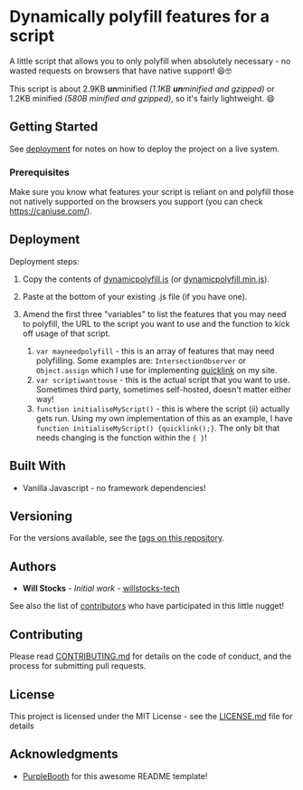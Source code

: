 # Dynamically polyfill features for a script

A little script that allows you to only polyfill when absolutely necessary - no wasted requests on browsers that have native support! 😆🤓

This script is about 2.9KB **un**minified _(1.1KB **un**minified and gzipped)_ or 1.2KB minified _(580B minified and gzipped)_, so it's fairly lightweight. :smile:

## Getting Started

See [deployment](#deployment) for notes on how to deploy the project on a live system.

### Prerequisites

Make sure you know what features your script is reliant on and polyfill those not natively supported on the browsers you support (you can check https://caniuse.com/).

## Deployment

Deployment steps:

1. Copy the contents of [dynamicpolyfill.js](dynamicpolyfill.js) (or [dynamicpolyfill.min.js](dynamicpolyfill.min.js)).
2. Paste at the bottom of your existing .js file (if you have one).
3. Amend the first three "variables" to list the features that you may need to polyfill, the URL to the script you want to use and the function to kick off usage of that script.

	1. `var mayneedpolyfill` - this is an array of features that may need polyfilling. Some examples are: `IntersectionObserver` or `Object.assign` which I use for implementing [quicklink](https://github.com/GoogleChromeLabs/quicklink) on my site.
	2. `var scriptiwanttouse` - this is the actual script that you want to use. Sometimes third party, sometimes self-hosted, doesn't matter either way!
	3. `function initialiseMyScript()` - this is where the script (ii) actually gets run. Using my own implementation of this as an example, I have `function initialiseMyScript() {quicklink();}`. The only bit that needs changing is the function within the `{ }`!

## Built With

* Vanilla Javascript - no framework dependencies!

## Versioning

For the versions available, see the [tags on this repository](https://github.com/willstocks-tech/dynamically-polyfill-features-for-a-script/tags). 

## Authors

* **Will Stocks** - *Initial work* - [willstocks-tech](https://github.com/willstocks-tech)

See also the list of [contributors](https://github.com/willstocks-tech/dynamically-polyfill-features-for-a-script/contributors) who have participated in this little nugget!

## Contributing

Please read [CONTRIBUTING.md](CONTRIBUTING.md) for details on the code of conduct, and the process for submitting pull requests.

## License

This project is licensed under the MIT License - see the [LICENSE.md](LICENSE.md) file for details

## Acknowledgments

* [PurpleBooth](https://gist.github.com/PurpleBooth) for this awesome README template!

